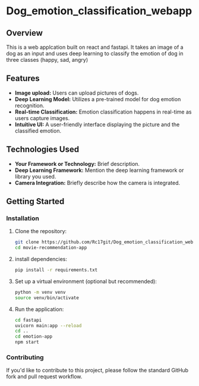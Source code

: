 # Dog_emotion_classification_webapp
## Overview

This is a web applcation built on react and fastapi. It takes an image of a dog as an input and uses deep learning to classify the emotion of dog in three classes (happy, sad, angry)

## Features

- **Image upload:** Users can upload pictures of dogs.
- **Deep Learning Model:** Utilizes a pre-trained model for dog emotion recognition.
- **Real-time Classification:** Emotion classification happens in real-time as users capture images.
- **Intuitive UI:** A user-friendly interface displaying the picture and the classified emotion.

## Technologies Used

- **Your Framework or Technology:** Brief description.
- **Deep Learning Framework:** Mention the deep learning framework or library you used.
- **Camera Integration:** Briefly describe how the camera is integrated.

## Getting Started
### Installation

1. Clone the repository:
   ```bash
   git clone https://github.com/Rc17git/Dog_emotion_classification_webapp.git
   cd movie-recommendation-app
   
2. install dependencies:
   ```bash
   pip install -r requirements.txt
4. Set up a virtual environment (optional but recommended):
   ```bash
   python -m venv venv
   source venv/bin/activate
6. Run the application:
   ```bash
   cd fastapi
   uvicorn main:app --reload
   cd ..
   cd emotion-app
   npm start

### Contributing

If you'd like to contribute to this project, please follow the standard GitHub fork and pull request workflow.